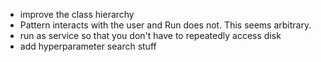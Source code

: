 * improve the class hierarchy
* Pattern interacts with the user and Run does not. This seems arbitrary.
* run as service so that you don't have to repeatedly access disk
* add hyperparameter search stuff

